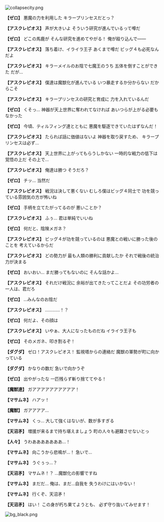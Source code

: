 
![collapsecity.png](../images/backgrounds/collapsecity.png)

**【ゼロ】**
悪魔の力を利用した
キラープリンセスだとっ？

**【アスクレピオス】**
声が大きいよ
そういう研究が進んでいるって噂だ

**【ゼロ】**
どこの馬鹿が
そんな研究を進めてやがる！
俺が殴り込んで――

**【アスクレピオス】**
落ち着け、イライラ王子
あくまで噂だ
ビッグ４も必死なんだよ

**【アスクレピオス】**
キラーメイルのお陰で七魔王のうち
五体を倒すことができた
だが…

**【アスクレピオス】**
僕達は魔獣化が進んでいる
いつ暴走するか分からない
だからこそ

**【アスクレピオス】**
キラープリンセスの研究と育成に
力を入れているんだ

**【ゼロ】**
くそっ…
神器が天上世界に奪われてなければ
あいつらが上がる必要もなかった

**【ゼロ】**
今頃、ティルフィング達とともに
悪魔を駆逐できていたはずなんだ！

**【アスクレピオス】**
たられば話に価値はないよ
神器を取り戻すため、
キラープリンセスは必ず…

**【アスクレピオス】**
天上世界に上がってもらうしかない
一時的な戦力の低下は覚悟の上だ
その上で…

**【アスクレピオス】**
俺達は勝つ
そうだろ？

**【ゼロ】**
チッ…
当然だ

**【アスクレピオス】**
戦況は決して悪くない
むしろ僕はビッグ４同士で
功を競っている雰囲気の方が怖いね

**【ゼロ】**
手柄を立てたがってるのが
悪いことか？

**【アスクレピオス】**
ふぅ…
君は単純でいいね

**【ゼロ】**
何だと、陰険メガネ？

**【アスクレピオス】**
ビッグ４が功を競っているのは
悪魔との戦いに勝った後のことを
考えているからだ

**【アスクレピオス】**
どの勢力が
最も人類の勝利に貢献したか
それで戦後の統治力が決まる

**【ゼロ】**
おいおい…
まだ勝ってもないのに
そんな話かよ…

**【アスクレピオス】**
それだけ戦況に
余裕が出てきたってことだよ
その功労者の一人は、君だろ

**【ゼロ】**
…みんなのお陰だ

**【アスクレピオス】**
…………！？

**【ゼロ】**
何だよ、その顔は

**【アスクレピオス】**
いやぁ、大人になったものだね
イライラ王子も

**【ゼロ】**
そのメガネ、叩き割るぞ！

**【ダグダ】**
ゼロ！アスクレピオス！
監視塔からの連絡だ
魔獣の軍勢が町に向かっている

**【ダグダ】**
かなりの数だ
急いで向かうぞ

**【ゼロ】**
出やがったな
一匹残らず斬り捨ててやる！

**【魔獣達】**
ガアアアアアアアアアア！

**【マサムネ】**
ハアッ！

**【魔獣】**
ガアアアア…

**【マサムネ】**
くっ…
大して強くはないが、数が多すぎる

**【天沼矛】**
増援が来るまで持ち堪えましょう
町の人々も避難させないとっ

**【人々】**
うわあああああああ…！

**【マサムネ】**
向こうから悲鳴が…！
急いで…

**【マサムネ】**
うぐぅっ…？

**【天沼矛】**
マサムネ！？
…魔獣化の影響ですね

**【マサムネ】**
まだだ…
俺は、まだ…自我を
失うわけにはいかない！

**【マサムネ】**
行くぞ、天沼矛！

**【天沼矛】**
はい！
この身が朽ち果てようとも、
必ず守り抜いてみせます！

![bg_black.png](../images/backgrounds/bg_black.png)
